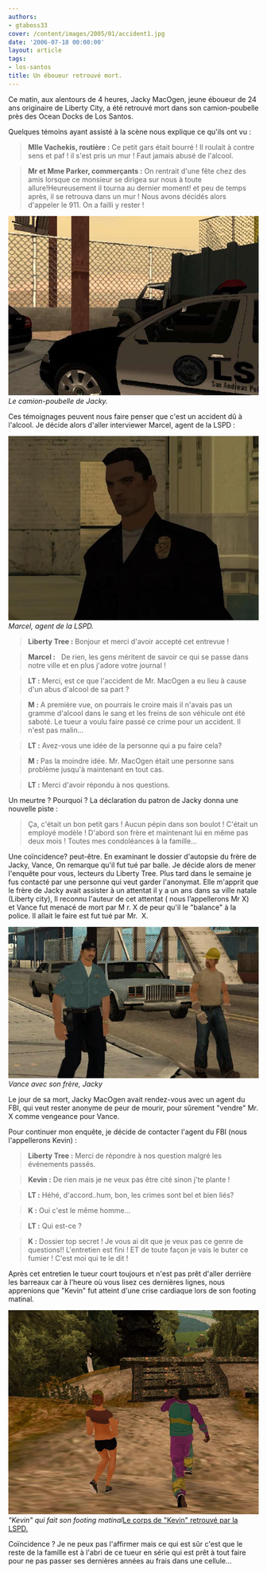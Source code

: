 ```yaml
---
authors:
- gtaboss33
cover: /content/images/2005/01/accident1.jpg
date: '2006-07-18 00:00:00'
layout: article
tags:
- los-santos
title: Un éboueur retrouvé mort.
---
```



Ce matin, aux alentours de 4 heures, Jacky MacOgen, jeune éboueur de 24 ans originaire de Liberty City,&nbsp;a été&nbsp;retrouvé mort dans son camion-poubelle près des Ocean Docks de Los Santos.

Quelques témoins ayant&nbsp;assisté à la scène nous explique ce qu'ils ont vu :

> **Mlle Vachekis, routière :** Ce petit gars était bourré ! Il roulait à contre sens et paf ! il s'est pris un mur ! Faut jamais abusé de l'alcool.

> **Mr et Mme Parker, commerçants :** On rentrait d'une fête chez des amis lorsque ce monsieur se dirigea sur nous à toute allure!Heureusement il tourna au dernier moment! et peu de temps après, il se retrouva dans un mur ! Nous avons décidés alors d'appeler le 911. On a failli y rester !

![Le camion-poubelle de Jacky.](/content/images/2005/01/accident2.jpg)
_Le camion-poubelle de Jacky._

Ces témoignages peuvent nous faire penser que c'est un accident dû à l'alcool. Je décide alors d'aller interviewer Marcel, agent de la LSPD :

![Marcel, agent de la LSPD.](/content/images/2005/01/marcel.jpg)
_Marcel, agent de la LSPD._

> **Liberty Tree :** Bonjour et merci d'avoir accepté cet entrevue !

> **Marcel :** &nbsp; De rien, les gens méritent de savoir ce qui se passe dans notre ville et en plus j'adore votre journal !

> **LT :** Merci, est ce que l'accident de Mr. MacOgen a eu lieu à cause d'un abus d'alcool de sa part ?

> **M :** A première vue, on pourrais le croire mais il n'avais pas un gramme d'alcool dans le sang et les freins de son véhicule ont été saboté. Le tueur&nbsp;a voulu faire passé ce crime pour un accident. Il n'est pas malin...

> **LT :** Avez-vous une idée de la personne qui a pu faire cela?

> **M :** Pas la moindre idée. Mr. MacOgen était une personne sans problème jusqu'à maintenant en tout cas.

> **LT :** Merci d'avoir répondu à nos questions.

Un meurtre ? Pourquoi ? La déclaration du patron de Jacky donna une nouvelle piste :

> Ça, c'était un bon petit gars ! Aucun pépin dans son boulot ! C'était un employé modèle ! D'abord son frère et maintenant lui en même pas deux mois ! Toutes mes condoléances à la famille...

Une coïncidence? peut-être. En examinant le dossier d'autopsie du frère de Jacky, Vance, On remarque qu'il fut tué par balle. Je décide alors de mener l'enquête pour vous, lecteurs du Liberty Tree. Plus tard dans le semaine je fus contacté par une personne qui veut garder l'anonymat. Elle m'apprit que le frère de Jacky avait assister à un attentat il y a un ans dans sa ville natale (Liberty city), Il reconnu l'auteur de cet attentat ( nous l’appellerons Mr X) et&nbsp;Vance fut menacé de mort par M r. X&nbsp;de peur qu'il le "balance" à la police.&nbsp;Il allait le faire est fut tué par Mr. &nbsp;X.

![Vance avec son frère, Jacky](/content/images/2005/01/vance_jacky.jpg)
_Vance avec son frère, Jacky_

Le jour de sa mort,&nbsp;Jacky MacOgen&nbsp;avait rendez-vous avec un agent du FBI, qui veut rester anonyme de peur de mourir, pour sûrement "vendre" Mr. X comme vengeance pour Vance.

Pour continuer mon enquête, je décide de contacter l'agent du FBI (nous l'appellerons Kevin)&nbsp;:

> **Liberty Tree :** Merci de répondre à nos question malgré les événements passés.

> **Kevin :** De rien mais je ne veux pas être cité sinon j'te plante !

> **LT :** Héhé, d'accord..hum, bon, les crimes sont bel et bien liés?

> **K :** Oui c'est le même homme...

> **LT :** Qui est-ce ?

> **K&nbsp;:** Dossier top secret ! Je vous ai dit que je veux pas ce genre de questions!! L'entretien est fini ! ET de toute façon je vais le buter&nbsp;ce fumier ! C'est moi qui te le dit !

Après cet entretien le tueur court toujours et n'est pas prêt d'aller derrière les barreaux car à l'heure où vous lisez ces dernières lignes, nous apprenions que "Kevin" fut atteint d'une crise cardiaque lors de son footing matinal.

!["Kevin" qui fait son footing matinal](/content/images/2005/01/footing.jpg)
_"Kevin" qui fait son footing matinal_[Le corps de "Kevin" retrouvé par la LSPD.](/content/images/2005/01/mort_kevin.jpg)

Coïncidence ? Je ne&nbsp;peux pas l'affirmer mais ce qui est sûr c'est que le reste de la famille est à l'abri de ce tueur en série qui est prêt à tout faire pour ne pas passer ses dernières années au frais dans une cellule...